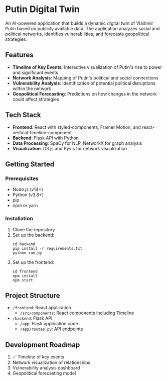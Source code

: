 # Putin Digital Twin

An AI-powered application that builds a dynamic digital twin of Vladimir Putin based on publicly available data. The application analyzes social and political networks, identifies vulnerabilities, and forecasts geopolitical strategies.

## Features

- **Timeline of Key Events**: Interactive visualization of Putin's rise to power and significant events
- **Network Analysis**: Mapping of Putin's political and social connections
- **Vulnerability Analysis**: Identification of potential political disruptions within the network
- **Geopolitical Forecasting**: Predictions on how changes in the network could affect strategies

## Tech Stack

- **Frontend**: React with styled-components, Framer Motion, and react-vertical-timeline-component
- **Backend**: Flask API with Python
- **Data Processing**: SpaCy for NLP, NetworkX for graph analysis
- **Visualization**: D3.js and Pyvis for network visualization

## Getting Started

### Prerequisites

- Node.js (v14+)
- Python (v3.8+)
- pip
- npm or yarn

### Installation

1. Clone the repository
2. Set up the backend:
   ```
   cd backend
   pip install -r requirements.txt
   python run.py
   ```
3. Set up the frontend:
   ```
   cd frontend
   npm install
   npm start
   ```

## Project Structure

- `/frontend`: React application
  - `/src/components`: React components including Timeline
- `/backend`: Flask API
  - `/app`: Flask application code
  - `/app/routes.py`: API endpoints

## Development Roadmap

1. ✅ Timeline of key events
2. Network visualization of relationships
3. Vulnerability analysis dashboard
4. Geopolitical forecasting model
